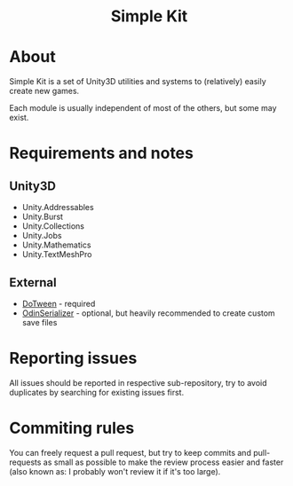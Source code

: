<div align="center">
  <h1>Simple Kit</h1>
</div>

# About

Simple Kit is a set of Unity3D utilities and systems to (relatively) easily create new games.

Each module is usually independent of most of the others, but some may exist.

# Requirements and notes

## Unity3D

- Unity.Addressables
- Unity.Burst
- Unity.Collections
- Unity.Jobs
- Unity.Mathematics
- Unity.TextMeshPro

## External
- [DoTween](https://dotween.demigiant.com/) - required
- [OdinSerializer](https://odininspector.com/odin-serializer) - optional, but heavily recommended to create custom 
  save files

# Reporting issues

All issues should be reported in respective sub-repository, try to avoid duplicates by searching for existing issues
first.

# Commiting rules
You can freely request a pull request, but try to keep commits and pull-requests as small as possible
to make the review process easier and faster (also known as: I probably won't review it if it's too large).
